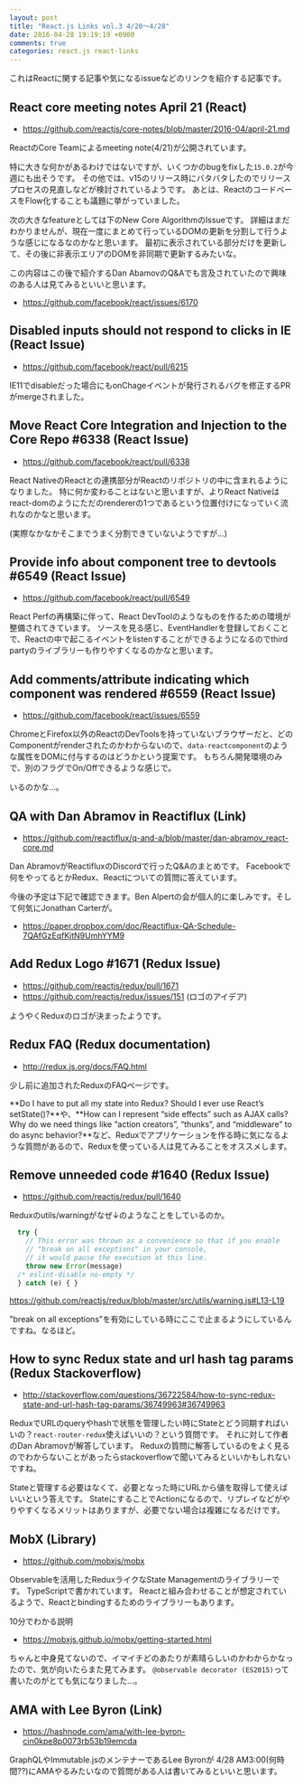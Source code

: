 ```yaml
---
layout: post
title: "React.js Links vol.3 4/20〜4/28"
date: 2016-04-28 19:19:19 +0900
comments: true
categories: react.js react-links
---
```


これはReactに関する記事や気になるissueなどのリンクを紹介する記事です。

<!-- more -->

## React core meeting notes April 21 (React)

* https://github.com/reactjs/core-notes/blob/master/2016-04/april-21.md

ReactのCore Teamによるmeeting note(4/21)が公開されています。

特に大きな何かがあるわけではないですが、いくつかのbugをfixした`15.0.2`が今週にも出そうです。
その他では、v15のリリース時にバタバタしたのでリリースプロセスの見直しなどが検討されているようです。
あとは、ReactのコードベースをFlow化することも議題に挙がっていました。

次の大きなfeatureとしては下のNew Core AlgorithmのIssueです。
詳細はまだわかりませんが、現在一度にまとめて行っているDOMの更新を分割して行うような感じになるなのかなと思います。
最初に表示されている部分だけを更新して、その後に非表示エリアのDOMを非同期で更新するみたいな。

この内容はこの後で紹介するDan AbamovのQ&Aでも言及されていたので興味のある人は見てみるといいと思います。

* https://github.com/facebook/react/issues/6170

## Disabled inputs should not respond to clicks in IE (React Issue)

* https://github.com/facebook/react/pull/6215

IE11でdisableだった場合にもonChageイベントが発行されるバグを修正するPRがmergeされました。

## Move React Core Integration and Injection to the Core Repo #6338 (React Issue)

* https://github.com/facebook/react/pull/6338

React NativeのReactとの連携部分がReactのリポジトリの中に含まれるようになりました。
特に何か変わることはないと思いますが、よりReact Nativeはreact-domのようにただのrendererの1つであるという位置付けになっていく流れなのかなと思います。

(実際なかなかそこまでうまく分割できていないようですが...)

## Provide info about component tree to devtools #6549 (React Issue)

* https://github.com/facebook/react/pull/6549

React Perfの再構築に伴って、React DevToolのようなものを作るための環境が整備されてきています。
ソースを見る感じ、EventHandlerを登録しておくことで、Reactの中で起こるイベントをlistenすることができるようになるのでthird partyのライブラリーも作りやすくなるのかなと思います。

## Add comments/attribute indicating which component was rendered #6559 (React Issue)

* https://github.com/facebook/react/issues/6559

ChromeとFirefox以外のReactのDevToolsを持っていないブラウザーだと、どのComponentがrenderされたのかわからないので、`data-reactcomponent`のような属性をDOMに付与するのはどうかという提案です。
もちろん開発環境のみで、別のフラグでOn/Offできるような感じで。

いるのかな...。

## QA with Dan Abramov in Reactiflux (Link)

* https://github.com/reactiflux/q-and-a/blob/master/dan-abramov_react-core.md

Dan AbramovがReactifluxのDiscordで行ったQ&Aのまとめです。
Facebookで何をやってるとかRedux、Reactについての質問に答えています。

今後の予定は下記で確認できます。Ben Alpertの会が個人的に楽しみです。そして何気にJonathan Carterが。

* https://paper.dropbox.com/doc/Reactiflux-QA-Schedule-7QAfGzEqfKjtN9UmhYYM9

## Add Redux Logo #1671 (Redux Issue)

* https://github.com/reactjs/redux/pull/1671
* https://github.com/reactjs/redux/issues/151 (ロゴのアイデア)

ようやくReduxのロゴが決まったようです。

## Redux FAQ (Redux documentation)

* http://redux.js.org/docs/FAQ.html

少し前に追加されたReduxのFAQページです。

**Do I have to put all my state into Redux? Should I ever use React’s setState()?**や、**How can I represent “side effects” such as AJAX calls? Why do we need things like “action creators”, “thunks”, and “middleware” to do async behavior?**など、Reduxでアプリケーションを作る時に気になるような質問があるので、Reduxを使っている人は見てみることをオススメします。

## Remove unneeded code #1640 (Redux Issue)

* https://github.com/reactjs/redux/pull/1640

Reduxのutils/warningがなぜ↓のようなことをしているのか。

```js
  try {
    // This error was thrown as a convenience so that if you enable
    // "break on all exceptions" in your console,
    // it would pause the execution at this line.
    throw new Error(message)
  /* eslint-disable no-empty */
  } catch (e) { }
```

https://github.com/reactjs/redux/blob/master/src/utils/warning.js#L13-L19

"break on all exceptions"を有効にしている時にここで止まるようにしているんですね。なるほど。

## How to sync Redux state and url hash tag params (Redux Stackoverflow)

* http://stackoverflow.com/questions/36722584/how-to-sync-redux-state-and-url-hash-tag-params/36749963#36749963

ReduxでURLのqueryやhashで状態を管理したい時にStateとどう同期すればいいの？`react-router-redux`使えばいいの？という質問です。
それに対して作者のDan Abramovが解答しています。
Reduxの質問に解答しているのをよく見るのでわからないことがあったらstackoverflowで聞いてみるといいかもしれないですね。

Stateと管理する必要はなくて、必要となった時にURLから値を取得して使えばいいという答えです。
StateにすることでActionになるので、リプレイなどがやりやすくなるメリットはありますが、必要でない場合は複雑になるだけです。

## MobX (Library)

* https://github.com/mobxjs/mobx

Observableを活用したReduxライクなState Managementのライブラリーです。
TypeScriptで書かれています。
Reactと組み合わせることが想定されているようで、Reactとbindingするためのライブラリーもあります。

10分でわかる説明

* https://mobxjs.github.io/mobx/getting-started.html

ちゃんと中身見てないので、イマイチどのあたりが素晴らしいのかわからかなったので、気が向いたらまた見てみます。
`@observable decorator (ES2015)`って書いたのがとても気になりました...。

## AMA with Lee Byron (Link)

* https://hashnode.com/ama/with-lee-byron-cin0kpe8p0073rb53b19emcda

GraphQLやImmutable.jsのメンテナーであるLee Byronが 4/28 AM3:00(何時間??)にAMAやるみたいなので質問がある人は書いてみるといいと思います。
